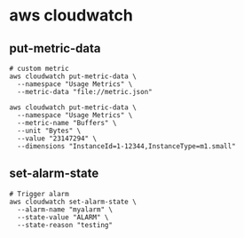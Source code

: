 # aws cloudwatch

## put-metric-data

```shell
# custom metric
aws cloudwatch put-metric-data \
  --namespace "Usage Metrics" \
  --metric-data "file://metric.json"

aws cloudwatch put-metric-data \
  --namespace "Usage Metrics" \
  --metric-name "Buffers" \
  --unit "Bytes" \
  --value "23147294" \
  --dimensions "InstanceId=1-12344,InstanceType=m1.small"
```

## set-alarm-state

```shell
# Trigger alarm
aws cloudwatch set-alarm-state \
  --alarm-name "myalarm" \
  --state-value "ALARM" \
  --state-reason "testing"
```
